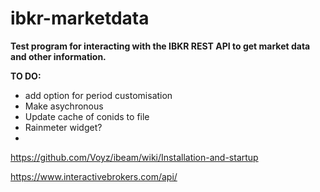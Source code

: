# ibkr-marketdata
**Test program for interacting with the IBKR REST API to get market data and other information.**

**TO DO:**
- add option for period customisation
- Make asychronous
- Update cache of conids to file
- Rainmeter widget?
- 
https://github.com/Voyz/ibeam/wiki/Installation-and-startup

https://www.interactivebrokers.com/api/
